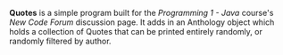 **Quotes** is a simple program built for the *Programming 1 - Java* course's *New Code Forum* discussion page. It adds in an Anthology object which holds a collection of Quotes that can be printed entirely randomly, or randomly filtered by author.
